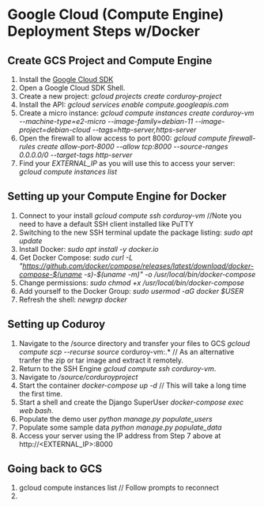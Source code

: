 # Google Cloud (Compute Engine) Deployment Steps w/Docker

## Create GCS Project and Compute Engine  
1. Install the [Google Cloud SDK](https://cloud.google.com/sdk/?hl=en)  
2. Open a Google Cloud SDK Shell.   
3. Create a new project: *gcloud projects create corduroy-project*  
4. Install the API: *gcloud services enable compute.googleapis.com*  
5. Create a micro instance: *gcloud compute instances create corduroy-vm --machine-type=e2-micro  --image-family=debian-11 --image-project=debian-cloud --tags=http-server,https-server* 
6. Open the firewall to allow access to port 8000: *gcloud compute firewall-rules create allow-port-8000 --allow tcp:8000 --source-ranges 0.0.0.0/0 --target-tags http-server*  
7. Find your *EXTERNAL_IP* as you will use this to access your server: *gcloud compute instances list*  

## Setting up your Compute Engine for Docker
1. Connect to your install *gcloud compute ssh corduroy-vm* //Note you need to have a default SSH client installed like PuTTY  
2. Switching to the new SSH terminal update the package listing: *sudo apt update*  
3. Install Docker: *sudo apt install -y docker.io*  
4. Get Docker Compose: *sudo curl -L "https://github.com/docker/compose/releases/latest/download/docker-compose-$(uname -s)-$(uname -m)" -o /usr/local/bin/docker-compose*  
5. Change permissions: *sudo chmod +x /usr/local/bin/docker-compose*  
6. Add yourself to the Docker Group: *sudo usermod -aG docker $USER*  
7. Refresh the shell: *newgrp docker*  

## Setting up Coduroy
1. Navigate to the /source directory and transfer your files to GCS *gcloud compute scp --recurse source*    corduroy-vm:.* // As an alternative tranfer the zip or tar image and extract it remotely.    
2. Return to the SSH Engine *gcloud compute ssh corduroy-vm*.  
3. Navigate to */source/corduroyproject*  
4. Start the container *docker-compose up -d*  // This will take a long time the first time.  
5. Start a shell and create the Django SuperUser *docker-compose exec web bash*.  
6. Populate the demo user *python manage.py populate_users*      
7. Populate some sample data *python manage.py populate_data*    
8. Access your server using the IP address from Step 7 above at http://<EXTERNAL_IP>:8000  

## Going back to GCS  
1. gcloud compute instances list // Follow prompts to reconnect
2. 





